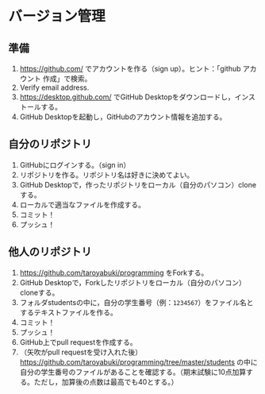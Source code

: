 # バージョン管理

## 準備

1. https://github.com/ でアカウントを作る（sign up）。ヒント：「github アカウント 作成」で検索。
1. Verify email address.
1. https://desktop.github.com/ でGitHub Desktopをダウンロードし，インストールする。
1. GitHub Desktopを起動し，GitHubのアカウント情報を追加する。

## 自分のリポジトリ

1. GitHubにログインする。（sign in）
1. リポジトリを作る。リポジトリ名は好きに決めてよい。
1. GitHub Desktopで，作ったリポジトリをローカル（自分のパソコン）cloneする。
1. ローカルで適当なファイルを作成する。
1. コミット！
1. プッシュ！

## 他人のリポジトリ

1. https://github.com/taroyabuki/programming をForkする。
1. GitHub Desktopで，Forkしたリポジトリをローカル（自分のパソコン）cloneする。
1. フォルダstudentsの中に，自分の学生番号（例：`1234567`）をファイル名とするテキストファイルを作る。
1. コミット！
1. プッシュ！
1. GitHub上でpull requestを作成する。
1. （矢吹がpull requestを受け入れた後）https://github.com/taroyabuki/programming/tree/master/students の中に自分の学生番号のファイルがあることを確認する。（期末試験に10点加算する。ただし，加算後の点数は最高でも40とする。）
